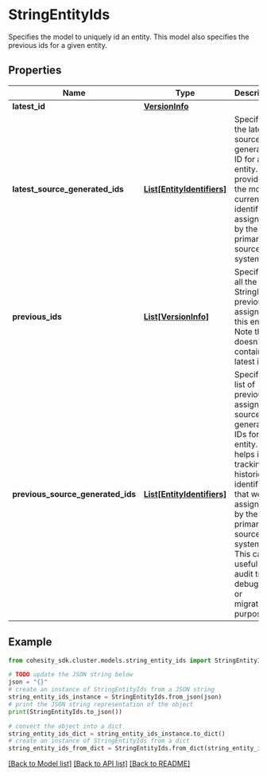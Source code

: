 # StringEntityIds

Specifies the model to uniquely id an entity. This model also specifies the previous ids for a given entity.

## Properties

Name | Type | Description | Notes
------------ | ------------- | ------------- | -------------
**latest_id** | [**VersionInfo**](VersionInfo.md) |  | [optional] 
**latest_source_generated_ids** | [**List[EntityIdentifiers]**](EntityIdentifiers.md) | Specifies the latest source-generated ID for an entity. It provides the most current identifier assigned by the primary source system. | [optional] 
**previous_ids** | [**List[VersionInfo]**](VersionInfo.md) | Specifies all the StringIds previously assigned to this entity. Note that it doesn&#39;t contain the latest id. | [optional] 
**previous_source_generated_ids** | [**List[EntityIdentifiers]**](EntityIdentifiers.md) | Specifies a list of previously assigned source-generated IDs for an entity. It helps in tracking the historical identifiers that were assigned by the primary source system. This can be useful for audit trails, debugging, or migration purposes. | [optional] 

## Example

```python
from cohesity_sdk.cluster.models.string_entity_ids import StringEntityIds

# TODO update the JSON string below
json = "{}"
# create an instance of StringEntityIds from a JSON string
string_entity_ids_instance = StringEntityIds.from_json(json)
# print the JSON string representation of the object
print(StringEntityIds.to_json())

# convert the object into a dict
string_entity_ids_dict = string_entity_ids_instance.to_dict()
# create an instance of StringEntityIds from a dict
string_entity_ids_from_dict = StringEntityIds.from_dict(string_entity_ids_dict)
```
[[Back to Model list]](../README.md#documentation-for-models) [[Back to API list]](../README.md#documentation-for-api-endpoints) [[Back to README]](../README.md)


